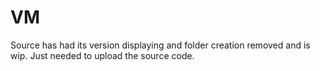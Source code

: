 # VM

Source has had its version displaying and folder creation removed and is wip. Just needed to upload the source code.
